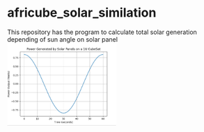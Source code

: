 # africube_solar_similation
This repository has the program to calculate total solar generation depending of sun angle on solar panel<br>
<img src="Solar_panel_power1.png" width="250"><br>
